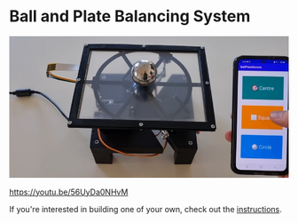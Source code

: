 Ball and Plate Balancing System
===============================

![](instructions/BallAndPlate.jpg)

https://youtu.be/56UyDa0NHvM

If you're interested in building one of your own, check out the [instructions](instructions/README.md).
